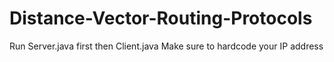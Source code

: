 # Distance-Vector-Routing-Protocols

Run Server.java first then Client.java
Make sure to hardcode your IP address